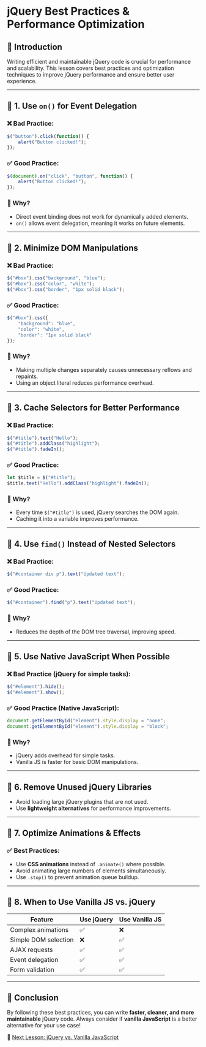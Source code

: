 # jQuery Best Practices & Performance Optimization

## 🚀 Introduction
Writing efficient and maintainable jQuery code is crucial for performance and scalability. This lesson covers best practices and optimization techniques to improve jQuery performance and ensure better user experience.

---

## 🔹 1. Use `on()` for Event Delegation

### ❌ Bad Practice:
```js
$("button").click(function() {
    alert("Button clicked!");
});
```

### ✅ Good Practice:
```js
$(document).on("click", "button", function() {
    alert("Button clicked!");
});
```

### 📌 Why?
- Direct event binding does not work for dynamically added elements.
- `on()` allows event delegation, meaning it works on future elements.

---

## 🔹 2. Minimize DOM Manipulations

### ❌ Bad Practice:
```js
$("#box").css("background", "blue");
$("#box").css("color", "white");
$("#box").css("border", "1px solid black");
```

### ✅ Good Practice:
```js
$("#box").css({
    "background": "blue",
    "color": "white",
    "border": "1px solid black"
});
```

### 📌 Why?
- Making multiple changes separately causes unnecessary reflows and repaints.
- Using an object literal reduces performance overhead.

---

## 🔹 3. Cache Selectors for Better Performance

### ❌ Bad Practice:
```js
$("#title").text("Hello");
$("#title").addClass("highlight");
$("#title").fadeIn();
```

### ✅ Good Practice:
```js
let $title = $("#title");
$title.text("Hello").addClass("highlight").fadeIn();
```

### 📌 Why?
- Every time `$("#title")` is used, jQuery searches the DOM again.
- Caching it into a variable improves performance.

---

## 🔹 4. Use `find()` Instead of Nested Selectors

### ❌ Bad Practice:
```js
$("#container div p").text("Updated text");
```

### ✅ Good Practice:
```js
$("#container").find("p").text("Updated text");
```

### 📌 Why?
- Reduces the depth of the DOM tree traversal, improving speed.

---

## 🔹 5. Use Native JavaScript When Possible

### ❌ Bad Practice (jQuery for simple tasks):
```js
$("#element").hide();
$("#element").show();
```

### ✅ Good Practice (Native JavaScript):
```js
document.getElementById("element").style.display = "none";
document.getElementById("element").style.display = "block";
```

### 📌 Why?
- jQuery adds overhead for simple tasks.
- Vanilla JS is faster for basic DOM manipulations.

---

## 🔹 6. Remove Unused jQuery Libraries
- Avoid loading large jQuery plugins that are not used.
- Use **lightweight alternatives** for performance improvements.

---

## 🔹 7. Optimize Animations & Effects

### ✅ Best Practices:
- Use **CSS animations** instead of `.animate()` where possible.
- Avoid animating large numbers of elements simultaneously.
- Use `.stop()` to prevent animation queue buildup.

---

## 🔹 8. When to Use Vanilla JS vs. jQuery

| Feature                 | Use jQuery | Use Vanilla JS |
|-------------------------|------------|----------------|
| Complex animations      | ✅         | ❌             |
| Simple DOM selection   | ❌         | ✅             |
| AJAX requests          | ✅         | ✅             |
| Event delegation       | ✅         | ✅             |
| Form validation        | ✅         | ✅             |

---

## 🎯 Conclusion
By following these best practices, you can write **faster, cleaner, and more maintainable** jQuery code. 
Always consider if **vanilla JavaScript** is a better alternative for your use case!

🔗 [Next Lesson: jQuery vs. Vanilla JavaScript](./11_jQuery_vs_VanillaJS.md)
